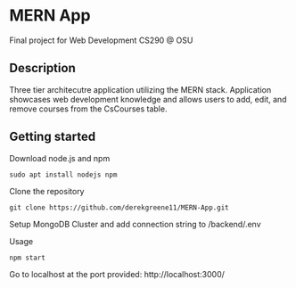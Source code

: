 # MERN App

Final project for Web Development CS290 @ OSU

## Description

Three tier architecutre application utilizing the MERN stack. Application showcases web development knowledge and allows users to add, edit, and remove courses from the CsCourses table. 

## Getting started

Download node.js and npm 

`sudo apt install nodejs npm`

Clone the repository

`git clone https://github.com/derekgreene11/MERN-App.git`

Setup MongoDB Cluster and add connection string to /backend/.env

Usage

`npm start` 

Go to localhost at the port provided: http://localhost:3000/
